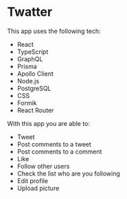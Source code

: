 # Twatter

This app uses the following tech:

- React
- TypeScript
- GraphQL
- Prisma
- Apollo Client
- Node.js
- PostgreSQL
- CSS
- Formik
- React Router

With this app you are able to:

- Tweet
- Post comments to a tweet
- Post comments to a comment
- Like
- Follow other users
- Check the list who are you following
- Edit profile
- Upload picture
